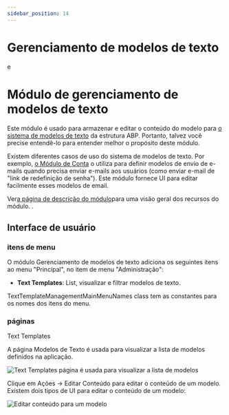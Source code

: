 ```yaml
---
sidebar_position: 14
---
```


# Gerenciamento de modelos de texto
e
# Módulo de gerenciamento de modelos de texto

Este módulo é usado para armazenar e editar o conteúdo do modelo para [o sistema de modelos de texto](https://docs.abp.io/en/abp/latest/Text-Templating "") da estrutura ABP. Portanto, talvez você precise entendê-lo para entender melhor o propósito deste módulo.

Existem diferentes casos de uso do sistema de modelos de texto. Por exemplo, [o Módulo de Conta](https://docs.abp.io/en/commercial/7.0/modules/Account "") o utiliza para definir modelos de envio de e-mails quando precisa enviar e-mails aos usuários (como enviar e-mail de "link de redefinição de senha"). Este módulo fornece UI para editar facilmente esses modelos de email.

Ver[a página de descrição do módulo](https://commercial.abp.io/modules/Volo.TextTemplateManagement "")para uma visão geral dos recursos do módulo. .
## Interface de usuário
### itens de menu
O módulo Gerenciamento de modelos de texto adiciona os seguintes itens ao menu "Principal", no item de menu "Administração":

- **Text Templates**: List, visualizar e filtrar modelos de texto.

TextTemplateManagementMainMenuNames class tem as constantes para os nomes dos itens do menu.
### páginas
Text Templates

A página Modelos de Texto é usada para visualizar a lista de modelos definidos na aplicação.

![Text Templates página é usada para visualizar a lista de modelos](https://raaghustorageaccount.blob.core.windows.net/raaghu-docs/text-template.png)

Clique em Ações -> Editar Conteúdo para editar o conteúdo de um modelo. Existem dois tipos de UI para editar o conteúdo de um modelo:

![Editar conteúdo para um modelo](https://raaghustorageaccount.blob.core.windows.net/raaghu-docs/text-template-edit.png)

